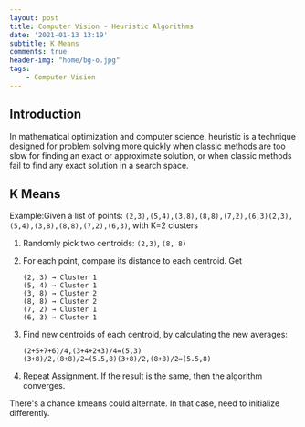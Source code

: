 ```yaml
---
layout: post
title: Computer Vision - Heuristic Algorithms
date: '2021-01-13 13:19'
subtitle: K Means
comments: true
header-img: "home/bg-o.jpg"
tags:
    - Computer Vision
---
```


## Introduction

In mathematical optimization and computer science, heuristic is a technique designed for problem solving more quickly when classic methods are too slow for finding an exact or approximate solution, or when classic methods fail to find any exact solution in a search space. 

## K Means

Example:Given a list of points: `(2,3),(5,4),(3,8),(8,8),(7,2),(6,3)(2,3),(5,4),(3,8),(8,8),(7,2),(6,3)`, with K=2 clusters

1. Randomly pick two centroids: `(2,3)`, `(8, 8)`
2. For each point, compare its distance to each centroid. Get 
    ```
    (2, 3) → Cluster 1
    (5, 4) → Cluster 1
    (3, 8) → Cluster 2
    (8, 8) → Cluster 2
    (7, 2) → Cluster 1
    (6, 3) → Cluster 1
    ```
3. Find new centroids of each centroid, by calculating the new averages:
    ```
    (2+5+7+6)/4,(3+4+2+3)/4=(5,3)
    (3+8)/2,(8+8)/2=(5.5,8)(3+8)/2,(8+8)/2=(5.5,8)
    ```

4. Repeat Assignment. If the result is the same, then the algorithm converges.

There's a chance kmeans could alternate. In that case, need to initialize differently.